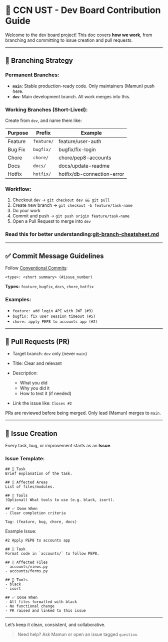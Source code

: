 # 🧭 CCN UST - Dev Board Contribution Guide

Welcome to the dev board project! This doc covers **how we work**, from branching and committing to issue creation and pull requests.

---

## 🧱 Branching Strategy

### Permanent Branches:

* **`main`**: Stable production-ready code. Only maintainers (Mamun) push here.
* **`dev`**: Main development branch. All work merges into this.

### Working Branches (Short-Lived):

Create from `dev`, and name them like:

| Purpose | Prefix     | Example                    |
| ------- | ---------- | -------------------------- |
| Feature | `feature/` | feature/user-auth          |
| Bug Fix | `bugfix/`  | bugfix/fix-login           |
| Chore   | `chore/`   | chore/pep8-accounts        |
| Docs    | `docs/`    | docs/update-readme         |
| Hotfix  | `hotfix/`  | hotfix/db-connection-error |

### Workflow:

1. Checkout `dev` → `git checkout dev && git pull`
2. Create new branch → `git checkout -b feature/task-name`
3. Do your work
4. Commit and push → `git push origin feature/task-name`
5. Open a Pull Request to merge into `dev`

### Read this for better understanding:[git-branch-cheatsheet.md](/docs/git-branch-cheatsheet.md)
---

## ✅ Commit Message Guidelines

Follow [Conventional Commits](https://www.conventionalcommits.org/en/v1.0.0/):

```
<type>: <short summary> (#issue_number)
```

**Types:** `feature`, `bugfix`, `docs`, `chore`, `hotfix`

### Examples:

* `feature: add login API with JWT (#3)`
* `bugfix: fix user session timeout (#5)`
* `chore: apply PEP8 to accounts app (#2)`

---

## 🔄 Pull Requests (PR)

* Target branch: `dev` only (never `main`)
* Title: Clear and relevant
* Description:

  * What you did
  * Why you did it
  * How to test it (if needed)
* Link the issue like: `Closes #2`

PRs are reviewed before being merged. Only lead (Mamun) merges to `main`.

---

## 🐛 Issue Creation

Every task, bug, or improvement starts as an **Issue**.

### Issue Template:

```
## 📝 Task
Brief explanation of the task.

## 📂 Affected Areas
List of files/modules.

## 🔧 Tools
(Optional) What tools to use (e.g. black, isort).

## ✅ Done When
- Clear completion criteria

Tag: (feature, bug, chore, docs)
```

Example Issue:

```
#2 Apply PEP8 to accounts app

## 📝 Task
Format code in `accounts/` to follow PEP8.

## 📂 Affected Files
- accounts/views.py
- accounts/forms.py

## 🔧 Tools
- black
- isort

## ✅ Done When
- All files formatted with black
- No functional change
- PR raised and linked to this issue
```

---

Let’s keep it clean, consistent, and collaborative.

> Need help? Ask Mamun or open an issue tagged `question`.
